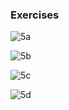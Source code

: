 ### Exercises

![5a](https://github.com/JeffKirui/alx-low_level_programming/assets/64260549/8636b5ca-076e-42c8-b81d-b1c718eccb83)

![5b](https://github.com/JeffKirui/alx-low_level_programming/assets/64260549/238614f2-8660-4e39-afba-e8e5dd37c352)

![5c](https://github.com/JeffKirui/alx-low_level_programming/assets/64260549/87938a2f-7f95-4dbb-aa63-080a82508454)

![5d](https://github.com/JeffKirui/alx-low_level_programming/assets/64260549/801067b8-28c3-4216-88a0-b476e7bb4bc7)
